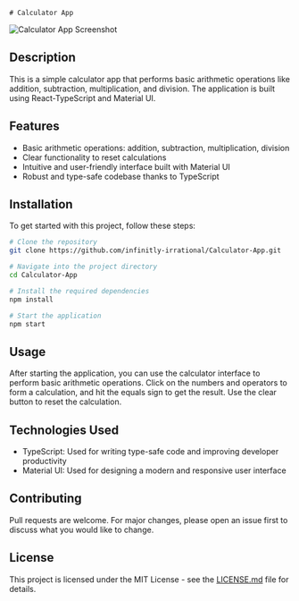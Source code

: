     # Calculator App

![Calculator App Screenshot](link-to-screenshot-if-available)

## Description

This is a simple calculator app that performs basic arithmetic operations like addition, subtraction, multiplication, and division. The application is built using React-TypeScript and Material UI. 

## Features

- Basic arithmetic operations: addition, subtraction, multiplication, division
- Clear functionality to reset calculations
- Intuitive and user-friendly interface built with Material UI
- Robust and type-safe codebase thanks to TypeScript

## Installation

To get started with this project, follow these steps:

```bash
# Clone the repository
git clone https://github.com/infinitly-irrational/Calculator-App.git

# Navigate into the project directory
cd Calculator-App

# Install the required dependencies
npm install

# Start the application
npm start
```


## Usage

After starting the application, you can use the calculator interface to perform basic arithmetic operations. Click on the numbers and operators to form a calculation, and hit the equals sign to get the result. Use the clear button to reset the calculation.

## Technologies Used

- TypeScript: Used for writing type-safe code and improving developer productivity
- Material UI: Used for designing a modern and responsive user interface

## Contributing

Pull requests are welcome. For major changes, please open an issue first to discuss what you would like to change.

## License

This project is licensed under the MIT License - see the [LICENSE.md](LICENSE.md) file for details.
